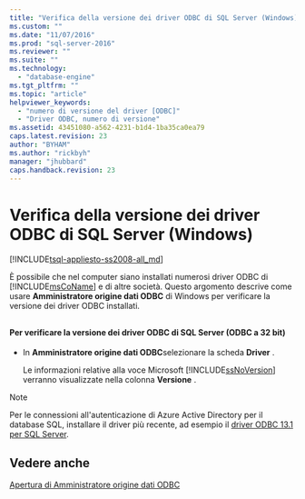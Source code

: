 ```yaml
---
title: "Verifica della versione dei driver ODBC di SQL Server (Windows) | Microsoft Docs"
ms.custom: ""
ms.date: "11/07/2016"
ms.prod: "sql-server-2016"
ms.reviewer: ""
ms.suite: ""
ms.technology: 
  - "database-engine"
ms.tgt_pltfrm: ""
ms.topic: "article"
helpviewer_keywords: 
  - "numero di versione del driver [ODBC]"
  - "Driver ODBC, numero di versione"
ms.assetid: 43451080-a562-4231-b1d4-1ba35ca0ea79
caps.latest.revision: 23
author: "BYHAM"
ms.author: "rickbyh"
manager: "jhubbard"
caps.handback.revision: 23
---
```

# Verifica della versione dei driver ODBC di SQL Server (Windows)
[!INCLUDE[tsql-appliesto-ss2008-all_md](../../includes/tsql-appliesto-ss2008-all-md.md)]

  È possibile che nel computer siano installati numerosi driver ODBC di [!INCLUDE[msCoName](../../includes/msconame-md.md)] e di altre società. Questo argomento descrive come usare **Amministratore origine dati ODBC** di Windows per verificare la versione dei driver ODBC installati.  
  
##  <a name="SSMSProcedure"></a>  
  
#### <a name="to-check-the-odbc-sql-server-driver-version-32bit-odbc"></a>Per verificare la versione dei driver ODBC di SQL Server (ODBC a 32 bit)  
  
-   In **Amministratore origine dati ODBC**selezionare la scheda **Driver** .  
  
     Le informazioni relative alla voce Microsoft [!INCLUDE[ssNoVersion](../../includes/ssnoversion-md.md)] verranno visualizzate nella colonna **Versione** .  


> [!NOTE]  
>  Per le connessioni all'autenticazione di Azure Active Directory per il database SQL, installare il driver più recente, ad esempio il [driver ODBC 13.1 per SQL Server](https://www.microsoft.com/download/details.aspx?id=53339).   

  
## <a name="see-also"></a>Vedere anche  
 [Apertura di Amministratore origine dati ODBC](../../database-engine/configure-windows/open-the-odbc-data-source-administrator.md)  
  
  